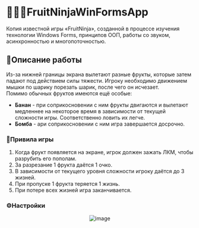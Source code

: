 # 🐱‍👤🍓FruitNinjaWinFormsApp
Копия известной игры «FruitNinja», созданной в процессе изучения технологии Windows Forms, принципов ООП, работы со звуком, асинхронностью и многопоточностью.

## 📝Описание работы
Из-за нижней границы экрана вылетают разные фрукты, которые затем падают под действием силы тяжести. Игроку необходимо движением мышки по шарику порезать шарик, после чего он исчезает.<br />
Помимо обычных фруктов имеются ещё особые:
* **Банан** - при соприкосновении с ним фрукты двигаются и вылетают медленнее на некоторое время в зависимости от текущей сложности игры. Соответственно ловить их легче. 
* **Бомба** - ари соприкосновении с ним игра завершается досрочно. 

### 📜Привила игры
1. Когда фрукт появляется на экране, игрок должен зажать ЛКМ, чтобы разрубить его пополам.
2. За разрезание 1 фрукта даётся 1 очко.
3. В зависимости от текущего уровня сложности игроку даётся до 3 жизней.
4. При пропуске 1 фрукта теряется 1 жизнь.
5. При потере всех жизней игра заканчивается.

### ⚙️Настройки

<div " align="center">
  
![image](https://github.com/IvanPovaliaev/FruitNinjaWinFormsApp/assets/157638990/43830379-772b-4c9d-848c-e10ca81f5e7e)

</div>
